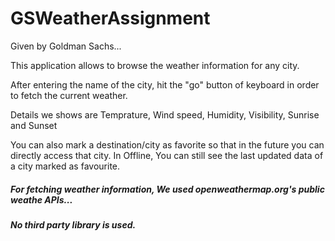 # GSWeatherAssignment

Given by Goldman Sachs...

This application allows to browse the weather information for any city.

After entering the name of the city, hit the "go" button of keyboard in order to fetch the current weather.

Details we shows are Temprature, Wind speed, Humidity, Visibility, Sunrise and Sunset

You can also mark a destination/city as favorite so that in the future you can directly access that city.
In Offline, You can still see the last updated data of a city marked as favourite.

##### For fetching weather information, We used openweathermap.org's public weathe APIs...
##### No third party library is used.
